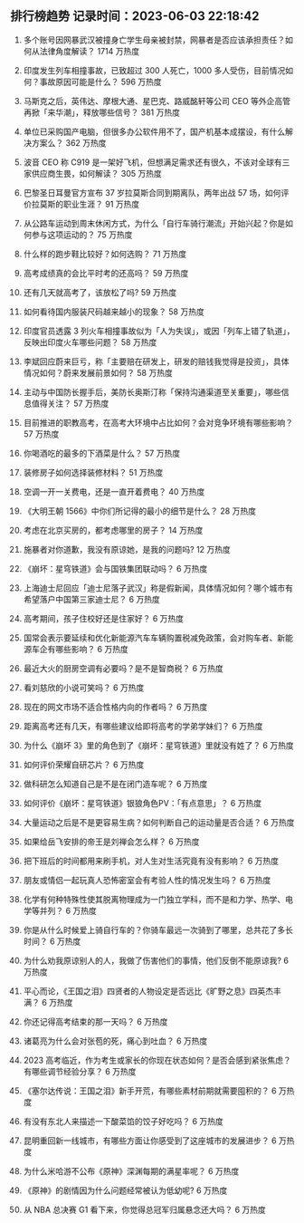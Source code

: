 
## 排行榜趋势 记录时间：2023-06-03 22:18:42
  
  1. 多个账号因网暴武汉被撞身亡学生母亲被封禁，网暴者是否应该承担责任？如何从法律角度解读？ 1714 万热度
    
  2. 印度发生列车相撞事故，已致超过 300 人死亡，1000 多人受伤，目前情况如何？事故原因可能是什么？ 596 万热度
    
  3. 马斯克之后，英伟达、摩根大通、星巴克、路威酩轩等公司 CEO 等外企高管再掀「来华潮」，释放哪些信号？ 381 万热度
    
  4. 单位已采购国产电脑，但很多办公软件用不了，国产机基本成摆设，有什么解决方案么？ 362 万热度
    
  5. 波音 CEO 称 C919 是一架好飞机，但想满足需求还有很久，不该对全球有三家供应商生畏，如何解读？ 305 万热度
    
  6. 巴黎圣日耳曼官方宣布 37 岁拉莫斯合同到期离队，两年出战 57 场，如何评价拉莫斯的职业生涯？ 91 万热度
    
  7. 从公路车运动到周末休闲方式，为什么「自行车骑行潮流」开始兴起？你是如何参与这项运动的？ 75 万热度
    
  8. 什么样的跑步鞋比较好？如何选购？ 71 万热度
    
  9. 高考成绩真的会比平时考的还高吗？ 59 万热度
    
  10. 还有几天就高考了，该放松了吗? 59 万热度
    
  11. 如何看待国内服装尺码越来越小的现象？ 58 万热度
    
  12. 印度官员透露 3 列火车相撞事故似为「人为失误」，或因「列车上错了轨道」，反映出印度火车哪些问题？ 58 万热度
    
  13. 李斌回应蔚来巨亏，称「主要赔在研发上，研发的赔钱我觉得是投资」，具体情况如何？蔚来发展前景如何？ 58 万热度
    
  14. 主动与中国防长握手后，美防长奥斯汀称「保持沟通渠道至关重要」，哪些信息值得关注？ 57 万热度
    
  15. 目前推进的职教高考，在高考大环境中占比如何？会对竞争环境有哪些影响？ 57 万热度
    
  16. 你喝酒吃的最多的下酒菜是什么？ 57 万热度
    
  17. 装修房子如何选择装修材料？ 51 万热度
    
  18. 空调一开一关费电，还是一直开着费电？ 40 万热度
    
  19. 《大明王朝 1566》中你们所记得的最小的细节是什么？ 28 万热度
    
  20. 考虑在北京买房的，都考虑哪里的房子？ 14 万热度
    
  21. 施暴者对你道歉，我没有原谅她，是我的问题吗? 12 万热度
    
  22. 《崩坏：星穹铁道》会与国铁集团联动吗？ 6 万热度
    
  23. 上海迪士尼回应「迪士尼落子武汉」称是假新闻，具体情况如何？哪个城市有希望落户中国第三家迪士尼？ 6 万热度
    
  24. 高考期间，孩子住校好还是住家好？ 6 万热度
    
  25. 国常会表示要延续和优化新能源汽车车辆购置税减免政策，会对购车者、新能源车企有哪些影响？ 6 万热度
    
  26. 最近大火的厨房空调有必要吗？是不是智商税？ 6 万热度
    
  27. 看刘慈欣的小说可笑吗？ 6 万热度
    
  28. 现在的网文市场不适合性格内向的作者吗？ 6 万热度
    
  29. 距离高考还有几天，有哪些建议给即将高考的学弟学妹们？ 6 万热度
    
  30. 为什么《崩坏 3》里的角色到了《崩坏：星穹铁道》里就没有姓了？ 6 万热度
    
  31. 如何评价荣耀自研芯片？ 6 万热度
    
  32. 做科研怎么知道自己是不是在闭门造车呢？ 6 万热度
    
  33. 如何评价《崩坏：星穹铁道》银狼角色PV：「有点意思」？ 6 万热度
    
  34. 大量运动之后是不是更容易生病？如何判断自己的运动量是否合适？ 6 万热度
    
  35. 如果给岳飞安排的帝王是刘禅会怎么样？ 6 万热度
    
  36. 把下班后的时间都用来刷手机，对人生对生活究竟有没有影响？ 6 万热度
    
  37. 朋友或情侣一起玩真人恐怖密室会有考验人性的情况发生吗？ 6 万热度
    
  38. 化学有何种特殊性使其脱离物理成为一门独立学科，而不是和力学、热学、电学等并列？ 6 万热度
    
  39. 你是从什么时候爱上骑自行车的？你骑车最远一次骑到了哪里，总共花了多长时间？ 6 万热度
    
  40. 为什么劝我原谅别人的人，我做了伤害他们的事情，他们反倒不能原谅我? 6 万热度
    
  41. 平心而论，《王国之泪》四贤者的人物设定是否远比《旷野之息》四英杰丰满？ 6 万热度
    
  42. 你还记得高考结束的那一天吗？ 6 万热度
    
  43. 诸葛亮为什么会对张苞的死，痛心到吐血？ 6 万热度
    
  44. 2023 高考临近，作为考生或家长的你现在状态如何？是否会感到紧张焦虑？有哪些调节经验分享？ 6 万热度
    
  45. 《塞尔达传说：王国之泪》新手开荒，有哪些素材前期就需要囤积的？ 6 万热度
    
  46. 有没有东北人来描述一下酸菜馅的饺子好吃吗？ 6 万热度
    
  47. 昆明重回新一线城市，有哪些方面让你感受到了这座城市的发展进步？ 6 万热度
    
  48. 为什么米哈游不公布《原神》深渊每期的满星率呢？ 6 万热度
    
  49. 《原神》的剧情因为什么问题经常被认为低幼呢? 6 万热度
    
  50. 从 NBA 总决赛 G1 看下来，你觉得总冠军归属悬念还大吗？ 6 万热度
    